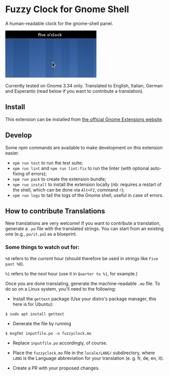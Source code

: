 # Fuzzy Clock for Gnome Shell

A human-readable clock for the gnome-shell panel.

![Screenshot](screenshot.jpeg)

Currently tested on Gnome 3.34 only.
Translated to English, Italian, German and Esperanto (read below if you want to contribute a translation).

## Install

This extension can be installed from [the official Gnome Extensions website](https://extensions.gnome.org/extension/202/fuzzy-clock/).

## Develop

Some npm commands are available to make development on this extension easier.

* `npm run test` to run the test suite;
* `npm run lint` and `npm run lint:fix` to run the linter (with optional auto-fixing of errors);
* `npm run pack` to create the extension bundle;
* `npm run install` to install the extension locally (nb: requires a restart of the shell, which can be done via `Alt+F2`, command `r`);
* `npm run logs` to tail the logs of the Gnome shell, useful in case of errors.

## How to contribute Translations

New translations are very welcome!
If you want to contribute a translation, generate a `.po` file with the translated strings.
You can start from an existing one (e.g., `po/it.po`) as a blueprint.

### Some things to watch out for:

`%0` refers to the *current* hour (should therefore be used in strings like `Five past %0`).

`%1` refers to the *next* hour (use it in `Quarter to %1`, for example.)

Once you are done translating, generate the machine-readable `.mo` file.
To do so on a Linux system, you'll need to the following:

 - Install the `gettext` package (Use your distro's package manager, this here is for Ubuntu):

 ```
 $ sudo apt install gettext
 ```

 - Generate the file by running

 ```
 $ msgfmt inputfile.po -o fuzzyclock.mo
 ```

 - Replace `inputfile.po` accordingly, of course.

 - Place the `fuzzyclock.mo` file in the `locale/LANG/` subdirectory, where `LANG` is the Language abbreviation for your translation (e. g. fr, de, en, it).

 - Create a PR with your proposed changes.